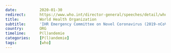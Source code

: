 ```yaml
---
date:          2020-01-30
redirect:      https://www.who.int/director-general/speeches/detail/who-director-general-s-statement-on-ihr-emergency-committee-on-novel-coronavirus-(2019-ncov)
title:         World Health Organization
subtitle:      'IHR Emergency Committee on Novel Coronavirus (2019-nCoV)'
country:       ORG
timeline:      P(l)andemie
categories:    [P(l)andemie]
tags:          [who]
---
```

